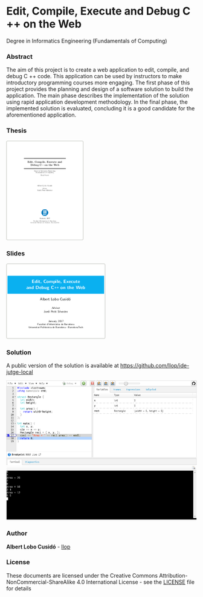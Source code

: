 # Edit, Compile, Execute and Debug C ++ on the Web

Degree in Informatics Engineering (Fundamentals of Computing)

### Abstract

The aim of this project is to create a web application to edit, compile, and debug C ++ code. 
This application can be used by instructors to make introductory programming courses more engaging. 
The first phase of this project provides the planning and design of a software solution to build the application. 
The main phase describes the implementation of the solution using rapid application development methodology. 
In the final phase, the implemented solution is evaluated, concluding it is a good candidate for the aforementioned application.

### Thesis

[![Thesis](/thesis-thumb.png)](/Thesis.pdf)


### Slides

[![Slides](/slides-thumb.png)](/Slides.pdf)


### Solution

A public version of the solution is available at https://github.com/llop/ide-jutge-local

![Solution](/ide-sceenshot.png)

### Author

**Albert Lobo Cusidó** - [llop](https://github.com/llop)

### License

These documents are licensed under the Creative Commons Attribution-NonCommercial-ShareAlike 4.0 International License - see the [LICENSE](LICENSE) file for details

